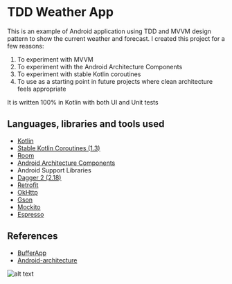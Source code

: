 # TDD Weather App
This is an example of Android application using TDD and MVVM design pattern to show the current weather and forecast. I created this project for a few reasons:

1. To experiment with MVVM
2. To experiment with the Android Architecture Components
3. To experiment with stable Kotlin coroutines
4. To use as a starting point in future projects where clean architecture feels appropriate

It is written 100% in Kotlin with both UI and Unit tests 

## Languages, libraries and tools used

* [Kotlin](https://kotlinlang.org/)
* [Stable Kotlin Coroutines (1.3)](https://github.com/Kotlin/kotlinx.coroutines)
* [Room](https://developer.android.com/topic/libraries/architecture/room.html)
* [Android Architecture Components](https://developer.android.com/topic/libraries/architecture/index.html)
* Android Support Libraries
* [Dagger 2 (2.18)](https://github.com/google/dagger)
* [Retrofit](http://square.github.io/retrofit/)
* [OkHttp](http://square.github.io/okhttp/)
* [Gson](https://github.com/google/gson)
* [Mockito](http://site.mockito.org/)
* [Espresso](https://developer.android.com/training/testing/espresso/index.html)

## References

* [BufferApp](https://github.com/bufferapp/android-clean-architecture-boilerplate)
* [Android-architecture](https://github.com/dmytrodanylyk/android-architecture)

![alt text](https://github.com/jarroyoesp/TDDWeatherApp/blob/master/images/home.png=24x48)
